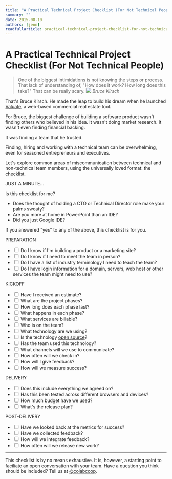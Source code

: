 ```yaml
---
title: "A Practical Technical Project Checklist (For Not Technical People)"
summary: ""
date: 2015-08-10
authors: [jenn]
readfullarticle: practical-technical-project-checklist-for-not-technical-people
---
```


# A Practical Technical Project Checklist (For Not Technical People)

<blockquote>
  One of the biggest intimidations is not knowing the steps or process. That lack of understanding of, "How does it work? How long does this take?" That can be really scary.
  <cite><img src="/assets/img/projects/valuate/valuate-testimonial-headshot@2x.jpg"> Bruce Kirsch</cite>
</blockquote>

<p>That's Bruce Kirsch. He made the leap to build his dream when he launched <a href="http://www.getrefm.com/valuate/">Valuate</a>, a web-based commercial real estate tool.</p>

<p>For Bruce, the biggest challenge of building a software product wasn't finding others who believed in his idea. It wasn't doing market research. It wasn't even finding financial backing.</p>

<p>It was finding a team that he trusted.</p>

<p>Finding, hiring and working with a technical team can be overwhelming, even for seasoned entrepreneurs and executives.</p>Let's explore common areas of miscommunication between technical and non-technical team members, using the universally loved format: the checklist.</div></div>
<section id="introspection" class="panel-full panel-bg-pattern panel-bg-red color-white spacing--lg">
<div class="container--text">
<div class="spacing--mid-x"></div>
<p class="h2 text--align-center">
  JUST A MINUTE...
</p>
<p class="text--larger text--align-center">
  Is this checklist for me?
</p>
<ul class="ul-default">
<li>Does the thought of holding a CTO or Technical Director role make your palms sweaty?</li>
<li>Are you more at home in PowerPoint than an IDE?</li>
<li>Did you just Google IDE?</li>
</ul>
<div class="spacing--mid-x"></div>
<p>If you answered "yes" to any of the above, this checklist is for you.</p>
</div>
</section>

<div class="container--text"><div class="styling-markdown blog-post-info">

<div class="spacing--lg-x"></div>

<p class="h2 text--align-center">
  PREPARATION
</p>

<ul class="ul-checklist">
  <li>
    <label>
      <input type="checkbox">
      Do I know if I'm building a product or a marketing site?
    </label>
  </li>
  <li>
    <label>
      <input type="checkbox">
      Do I know if I need to meet the team in person?
    </label>
  </li>
  <li>
    <label>
      <input type="checkbox">
      Do I have a list of industry terminology I need to teach the team?
    </label>
  </li>
  <li>
    <label>
      <input type="checkbox">
      Do I have login information for a domain, servers, web host or other services the team might need to use?
    </label>
  </li>
</ul>

<p class="h2 text--align-center">
  KICKOFF
</p>

<ul class="ul-checklist">
  <li>
    <label>
      <input type="checkbox">
      Have I received an estimate?
    </label>
  </li>
  <li>
    <label>
      <input type="checkbox">
      What are the project phases?
    </label>
  </li>
  <li>
    <label>
      <input type="checkbox">
      How long does each phase last?
    </label>
  </li>
  <li>
    <label>
      <input type="checkbox">
      What happens in each phase?
    </label>
  </li>
  <li>
    <label>
      <input type="checkbox">
      What services are billable?
    </label>
  </li>
  <li>
    <label>
      <input type="checkbox">
      Who is on the team?
    </label>
  </li>
  <li>
    <label>
      <input type="checkbox">
      What technology are we using?
    </label>
  </li>
  <li>
    <label>
      <input type="checkbox">
      Is the technology <a href="http://opensource.com/resources/what-open-source">open source</a>?
    </label>
  </li>
  <li>
    <label>
      <input type="checkbox">
      Has the team used this technology?
    </label>
  </li>
  <li>
    <label>
      <input type="checkbox">
      What channels will we use to communicate?
    </label>
  </li>
  <li>
    <label>
      <input type="checkbox">
      How often will we check in?
    </label>
  </li>
  <li>
    <label>
      <input type="checkbox">
      How will I give feedback?
    </label>
  </li>
  <li>
    <label>
      <input type="checkbox">
      How will we measure success?
    </label>
  </li>
</ul>

<p class="h2 text--align-center">
  DELIVERY
</p>

<ul class="ul-checklist">
  <li>
    <label>
      <input type="checkbox">
      Does this include everything we agreed on?
    </label>
  </li>
  <li>
    <label>
      <input type="checkbox">
      Has this been tested across different browsers and devices?
    </label>
  </li>
  <li>
    <label>
      <input type="checkbox">
      How much budget have we used?
    </label>
  </li>
  <li>
    <label>
      <input type="checkbox">
      What's the release plan?
    </label>
  </li>
</ul>

<p class="h2 text--align-center">
  POST-DELIVERY
</p>

<ul class="ul-checklist">
  <li>
    <label>
      <input type="checkbox">
      Have we looked back at the metrics for success?
    </label>
  </li>
  <li>
    <label>
      <input type="checkbox">
      Have we collected feedback?
    </label>
  </li>
  <li>
    <label>
      <input type="checkbox">
      How will we integrate feedback?
    </label>
  </li>
  <li>
    <label>
      <input type="checkbox">
      How often will we release new work?
    </label>
  </li>
</ul>

<hr>

<div class="spacing--mid-x"></div>

<p>This checklist is by no means exhaustive. It is, however, a starting point to faciliate an open conversation with your team. Have a question you think should be included? Tell us at <a href="https://twitter.com/colabcoop">@colabcoop</a>.</p>
